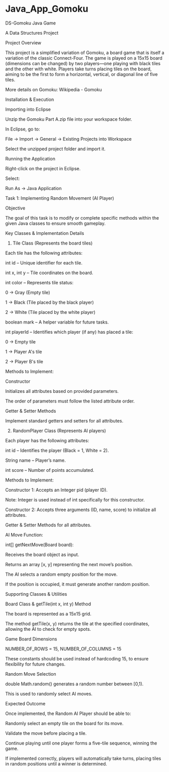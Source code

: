 # Java_App_Gomoku
DS-Gomoku Java Game

A Data Structures Project

Project Overview

This project is a simplified variation of Gomoku, a board game that is itself a variation of the classic Connect-Four. The game is played on a 15x15 board (dimensions can be changed) by two players—one playing with black tiles and the other with white. Players take turns placing tiles on the board, aiming to be the first to form a horizontal, vertical, or diagonal line of five tiles.

More details on Gomoku: Wikipedia - Gomoku

Installation & Execution

Importing into Eclipse

Unzip the Gomoku Part A.zip file into your workspace folder.

In Eclipse, go to:

File → Import → General → Existing Projects into Workspace

Select the unzipped project folder and import it.

Running the Application

Right-click on the project in Eclipse.

Select:

Run As → Java Application

Task 1: Implementing Random Movement (AI Player)

Objective

The goal of this task is to modify or complete specific methods within the given Java classes to ensure smooth gameplay.

Key Classes & Implementation Details

1. Tile Class (Represents the board tiles)

Each tile has the following attributes:

int id – Unique identifier for each tile.

int x, int y – Tile coordinates on the board.

int color – Represents tile status:

0 → Gray (Empty tile)

1 → Black (Tile placed by the black player)

2 → White (Tile placed by the white player)

boolean mark – A helper variable for future tasks.

int playerId – Identifies which player (if any) has placed a tile:

0 → Empty tile

1 → Player A's tile

2 → Player B's tile

Methods to Implement:

Constructor

Initializes all attributes based on provided parameters.

The order of parameters must follow the listed attribute order.

Getter & Setter Methods

Implement standard getters and setters for all attributes.

2. RandomPlayer Class (Represents AI players)

Each player has the following attributes:

int id – Identifies the player (Black = 1, White = 2).

String name – Player’s name.

int score – Number of points accumulated.

Methods to Implement:

Constructor 1: Accepts an Integer pid (player ID).

Note: Integer is used instead of int specifically for this constructor.

Constructor 2: Accepts three arguments (ID, name, score) to initialize all attributes.

Getter & Setter Methods for all attributes.

AI Move Function:

int[] getNextMove(Board board):

Receives the board object as input.

Returns an array [x, y] representing the next move’s position.

The AI selects a random empty position for the move.

If the position is occupied, it must generate another random position.

Supporting Classes & Utilities

Board Class & getTile(int x, int y) Method

The board is represented as a 15x15 grid.

The method getTile(x, y) returns the tile at the specified coordinates, allowing the AI to check for empty spots.

Game Board Dimensions

NUMBER_OF_ROWS = 15, NUMBER_OF_COLUMNS = 15

These constants should be used instead of hardcoding 15, to ensure flexibility for future changes.

Random Move Selection

double Math.random() generates a random number between [0,1).

This is used to randomly select AI moves.

Expected Outcome

Once implemented, the Random AI Player should be able to:

Randomly select an empty tile on the board for its move.

Validate the move before placing a tile.

Continue playing until one player forms a five-tile sequence, winning the game.

If implemented correctly, players will automatically take turns, placing tiles in random positions until a winner is determined.
